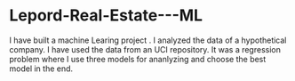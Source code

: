 # Lepord-Real-Estate---ML
I have built a machine Learing project . I analyzed the data of a hypothetical company. I have used the data from an UCI repository. 
It was a regression problem where I use three models for ananlyzing and choose the best model in the end.
